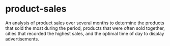 # product-sales
An analysis of product sales over several months to determine the products that sold the most during the period, products that were often sold together, cities that recorded the highest sales, and the optimal time of day to display advertisements. 
